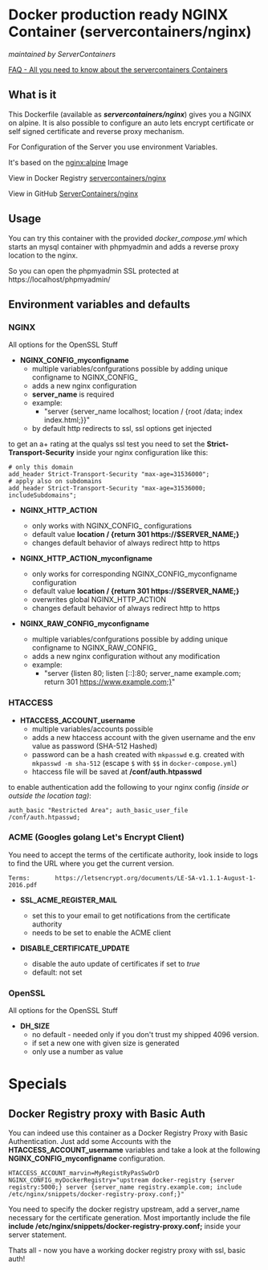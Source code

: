 # Docker production ready NGINX Container (servercontainers/nginx)
_maintained by ServerContainers_

[FAQ - All you need to know about the servercontainers Containers](https://marvin.im/docker-faq-all-you-need-to-know-about-the-marvambass-containers/)

## What is it

This Dockerfile (available as ___servercontainers/nginx___) gives you a NGINX on alpine. It is also possible to configure an auto lets encrypt certificate or self signed certificate and reverse proxy mechanism.

For Configuration of the Server you use environment Variables.

It's based on the [nginx:alpine](https://registry.hub.docker.com/_/nginx:alpine/) Image

View in Docker Registry [servercontainers/nginx](https://registry.hub.docker.com/u/servercontainers/nginx/)

View in GitHub [ServerContainers/nginx](https://github.com/ServerContainers/nginx)

## Usage

You can try this container with the provided _docker\_compose.yml_ which starts an mysql container with phpmyadmin
and adds a reverse proxy location to the nginx.

So you can open the phpmyadmin SSL protected at https://localhost/phpmyadmin/

## Environment variables and defaults

### NGINX

All options for the OpenSSL Stuff

* __NGINX\_CONFIG\_myconfigname__
    * multiple variables/confgurations possible by adding unique configname to NGINX_CONFIG_
    * adds a new nginx configuration
    * __server\_name__ is required
    * example:
        * "server {server_name localhost; location / {root /data; index index.html;}}"
    * by default http redirects to ssl, ssl options get injected

to get an a+ rating at the qualys ssl test you need to set the __Strict-Transport-Security__
inside your nginx configuration like this:

    # only this domain
    add_header Strict-Transport-Security "max-age=31536000";
    # apply also on subdomains
    add_header Strict-Transport-Security "max-age=31536000; includeSubdomains";

* __NGINX\_HTTP\_ACTION__
    * only works with NGINX\_CONFIG\_ configurations
    * default value __location / {return 301 https://$SERVER_NAME;}__
    * changes default behavior of always redirect http to https

* __NGINX\_HTTP\_ACTION\_myconfigname__
    * only works for corresponding NGINX\_CONFIG\_myconfigname configuration
    * default value __location / {return 301 https://$SERVER_NAME;}__
    * overwrites global NGINX\_HTTP\_ACTION
    * changes default behavior of always redirect http to https

* __NGINX\_RAW\_CONFIG\_myconfigname__
    * multiple variables/confgurations possible by adding unique configname to NGINX_RAW_CONFIG_
    * adds a new nginx configuration without any modification
    * example:
        * "server {listen 80; listen [::]:80; server_name example.com; return 301 https://www.example.com;}"

### HTACCESS

* __HTACCESS\_ACCOUNT\_username__
    * multiple variables/accounts possible
    * adds a new htaccess account with the given username and the env value as password (SHA-512 Hashed)
    * password can be a hash created with `mkpasswd` e.g. created with `mkpasswd -m sha-512` (escape `$` with `$$` in `docker-compose.yml`)
    * htaccess file will be saved at __/conf/auth.htpasswd__

to enable authentication add the following to your nginx config _(inside or outside the location tag)_:

    auth_basic "Restricted Area"; auth_basic_user_file /conf/auth.htpasswd;


### ACME (Googles golang Let's Encrypt Client)

You need to accept the terms of the certificate authority, look inside to logs to find the URL where you get the current version.

    Terms:		 https://letsencrypt.org/documents/LE-SA-v1.1.1-August-1-2016.pdf

* __SSL\_ACME\_REGISTER\_MAIL__
    * set this to your email to get notifications from the certificate authority
    * needs to be set to enable the ACME client

* __DISABLE\_CERTIFICATE\_UPDATE__
    * disable the auto update of certificates if set to _true_
    * default: not set

### OpenSSL

All options for the OpenSSL Stuff

* __DH\_SIZE__
    * no default - needed only if you don't trust my shipped 4096 version.
    * if set a new one with given size is generated
    * only use a number as value

# Specials

## Docker Registry proxy with Basic Auth

You can indeed use this container as a Docker Registry Proxy with Basic Authentication.
Just add some Accounts with the __HTACCESS\_ACCOUNT\_username__ variables and take a look at the following __NGINX\_CONFIG\_myconfigname__ configuration.

    HTACCESS_ACCOUNT_marvin=MyRegistRyPasSwOrD
    NGINX_CONFIG_myDockerRegistry="upstream docker-registry {server registry:5000;} server {server_name registry.example.com; include /etc/nginx/snippets/docker-registry-proxy.conf;}"

You need to specify the docker registry upstream, add a server_name necessary for the certificate generation.
Most importantly include the file __include /etc/nginx/snippets/docker-registry-proxy.conf;__ inside your server statement.

Thats all - now you have a working docker registry proxy with ssl, basic auth!
